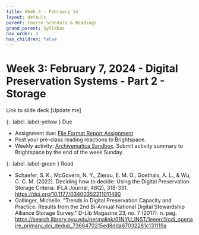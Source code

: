 ```yaml
---
title: Week 4 - February 14
layout: default
parent: Course Schedule & Readings
grand_parent: Syllabus
nav_order: 4
has_children: false
---
```


# Week 3: February 7, 2024 - Digital Preservation Systems - Part 2 - Storage
Link to slide deck [Update me]

{: .label .label-yellow }
Due

* Assignment due: <a href="https://digital-archives.github.io/HISTGA1011/assignments/file_format.html">File Format Report Assignment</a>
* Post your pre-class reading reactions to Brightspace.
* Weekly activity: <a href="https://digital-archives.github.io/HISTGA1011/activities/archivematica.html" target="_blank">Archivematica Sandbox</a>. Submit activity summary to Brightspace by the end of the week Sunday.

{: .label .label-green }
Read

* Schaefer, S. K., McGovern, N. Y., Zierau, E. M. O., Goethals, A. L., & Wu, C. C. M. (2022). Deciding how to decide: Using the Digital Preservation Storage Criteria. IFLA Journal, 48(2), 318-331. <a href="https://doi.org/10.1177/03400352211011490" target="_blank">https://doi.org/10.1177/03400352211011490</a>
* Gallinger, Michelle. "Trends in Digital Preservation Capacity and Practice: Results from the 2nd Bi-Annual National Digital Stewardship Alliance Storage Survey." D-Lib Magazine 23, no. 7 (2017): n. pag. <a href="https://search.library.nyu.edu/permalink/01NYU_INST/1eeerc1/cdi_openaire_primary_doi_dedup_7366470215ed8dda67032281c131119a" target="_blank">https://search.library.nyu.edu/permalink/01NYU_INST/1eeerc1/cdi_openaire_primary_doi_dedup_7366470215ed8dda67032281c131119a</a>
